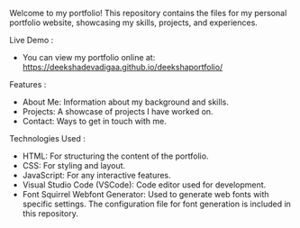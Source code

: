 Welcome to my portfolio! This repository contains the files for my personal portfolio website, showcasing my skills, projects, and experiences.

Live Demo :
- You can view my portfolio online at: https://deekshadevadigaa.github.io/deekshaportfolio/

Features :
- About Me: Information about my background and skills.
- Projects: A showcase of projects I have worked on.
- Contact: Ways to get in touch with me.
  
Technologies Used :
- HTML: For structuring the content of the portfolio.
- CSS: For styling and layout.
- JavaScript: For any interactive features.
- Visual Studio Code (VSCode): Code editor used for development.
- Font Squirrel Webfont Generator: Used to generate web fonts with specific settings. The configuration file for font generation is included in this repository.
